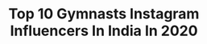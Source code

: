 ---
title: Top 10 Gymnasts Instagram Influencers In India In 2020
description: >-
  Find top gymnasts Instagram influencers in India in 2020. Most popular hashtags: #mumbai #expressions #girlpower #follow.
platform: Instagram
profiles:
  - username: "hayliehendrickson"
    fullname: >-
      Haylie
    location: "India"
    followers: 6744
    engagement: 1493
    commentsToLikes: 0.029117
    id: ck6u50u1l6xkk0j71g19t4eee
    verified: false
    hashtags: "#notsatisfied, #btfd"
  - username: "dipakarmakarofficial"
    fullname: >-
      Dipa Karmakar
    location: "India"
    followers: 27497
    engagement: 822
    commentsToLikes: 0.007584
    id: ck0ttuz0q4fcx0i19etvdooul
    verified: true
    hashtags: "#repost, #bazaarindia, #toyotaindia, #changethenarrative"
  - username: "_chingee_"
    fullname: >-
      ISHWARI SHIRODKAR 🍁
    location: "India"
    followers: 5679
    engagement: 3587
    commentsToLikes: 0.031101
    id: ckaoy1wv7fpy60i78l2g4ewl5
    verified: false
    hashtags: "#sareelovers, #sheinstyle, #abortion, #blackandwhite"
  - username: "chienwei023"
    fullname: >-
      黃芊葳
    location: "India"
    followers: 42421
    engagement: 290
    commentsToLikes: 0.011485
    id: ck5hmvkqqmpa80i11rwwyk71f
    verified: false
    hashtags: "#pipalite, #nunacudl, #nunababy, #20200502"
  - username: "rahulsuryavanshi27"
    fullname: >-
      Rahul Suryavanshi
    location: "India"
    followers: 21255
    engagement: 257
    commentsToLikes: 0.019866
    id: ck14gj5hh5hlt0i193w67suzq
    verified: false
    hashtags: "#stretworkout, #fitfme, #christmas, #modellife"
  - username: "vinod_bhatt2092"
    fullname: >-
      vinod bhatt
    location: "India"
    followers: 25530
    engagement: 2108
    commentsToLikes: 0.052105
    id: ck137pnqccqrf0i19bo4n05rv
    verified: false
    hashtags: "#honor, #entertainerno1, #jantacurfew, #indiankwai"
  - username: "umii_umeshhh"
    fullname: >-
      Umesh Saini
    location: "India"
    followers: 6127
    engagement: 2899
    commentsToLikes: 0.024438
    id: ck6tnogwsa9590j71ot8xcvzh
    verified: false
    hashtags: "#faisusquad, #emotion, #travelgram, #wintervibes"
  - username: "abhinavparkour"
    fullname: >-
      Abhinav Parkour & Freerunning
    location: "India"
    followers: 14554
    engagement: 1278
    commentsToLikes: 0.028004
    id: ckap8mswsp14c0i78lu34v17b
    verified: false
    hashtags: "#womengymnastics, #kidsgym, #school, #thankyou"
  - username: "parth_chauhanpc"
    fullname: >-
      Parth Chauhan
    location: "India"
    followers: 5764
    engagement: 1054
    commentsToLikes: 0.060933
    id: ck8wer19weh8k0j78jcjt9q5u
    verified: false
    hashtags: "#friendsforever, #hilsstetion, #proteinpowder, #athlete"
  - username: "rajan_chopra_"
    fullname: >-
      rajan chopra official ®
    location: "India"
    followers: 11620
    engagement: 846
    commentsToLikes: 0.025989
    id: ck8wcyn3xd6ay0j78o1zof02y
    verified: false
    hashtags: "#dailylife, #desflopforfcs, #goodlife, #photographylife"
---